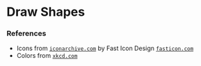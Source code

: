 # Draw Shapes

### References

- Icons from [`iconarchive.com`](http://www.iconarchive.com/show/essential-toolbar-icons-by-fasticon.1.html) by Fast Icon Design [`fasticon.com`](http://www.fasticon.com)
- Colors from [`xkcd.com`](http://imgs.xkcd.com/blag/assorted_colors.png)